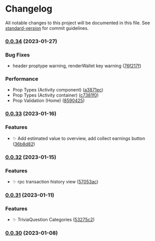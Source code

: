# Changelog

All notable changes to this project will be documented in this file. See [standard-version](https://github.com/conventional-changelog/standard-version) for commit guidelines.

### [0.0.34](https://github.com/bobpepers/runes-tip-dashboard/compare/v0.0.33...v0.0.34) (2023-01-27)


### Bug Fixes

* header proptype warning, renderWallet key warning ([76f217f](https://github.com/bobpepers/runes-tip-dashboard/commit/76f217fa1f27e4ba4948bd00127d03b14a17409a))


### Performance

* Prop Types (Activity component) ([a3871ec](https://github.com/bobpepers/runes-tip-dashboard/commit/a3871ec739bf35983f87aebf6d82dcdf3e4a928c))
* Prop Types (Activity container) ([c7381f0](https://github.com/bobpepers/runes-tip-dashboard/commit/c7381f0b66d2dfee85c5764ffbb5bbd2234fdd04))
* Prop Validation (Home) ([8590425](https://github.com/bobpepers/runes-tip-dashboard/commit/85904259d4c14c7bebe3ecb77868f9313a196e3f))

### [0.0.33](https://github.com/bobpepers/runes-tip-dashboard/compare/v0.0.32...v0.0.33) (2023-01-16)


### Features

* ✨ Add estimated value to overview, add collect earnings button ([36b8d82](https://github.com/bobpepers/runes-tip-dashboard/commit/36b8d8261850e8f3bcfd525be7188821bf884b59))

### [0.0.32](https://github.com/bobpepers/runes-tip-dashboard/compare/v0.0.31...v0.0.32) (2023-01-15)


### Features

* ✨ rpc transaction history view ([57053ac](https://github.com/bobpepers/runes-tip-dashboard/commit/57053acda58ee5883d80101df03e5496b2bd7e39))

### [0.0.31](https://github.com/bobpepers/runes-tip-dashboard/compare/v0.0.30...v0.0.31) (2023-01-11)


### Features

* ✨ TriviaQuestion Categories ([53275c2](https://github.com/bobpepers/runes-tip-dashboard/commit/53275c219d7ea41b131bffc425df6f621d67470f))

### [0.0.30](https://github.com/bobpepers/runes-tip-dashboard/compare/v0.0.29...v0.0.30) (2023-01-08)
